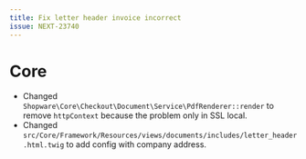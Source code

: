 ```yaml
---
title: Fix letter header invoice incorrect
issue: NEXT-23740
---
```

# Core
* Changed `Shopware\Core\Checkout\Document\Service\PdfRenderer::render` to remove `httpContext` because the problem only in SSL local.
* Changed `src/Core/Framework/Resources/views/documents/includes/letter_header.html.twig` to add config with company address.
